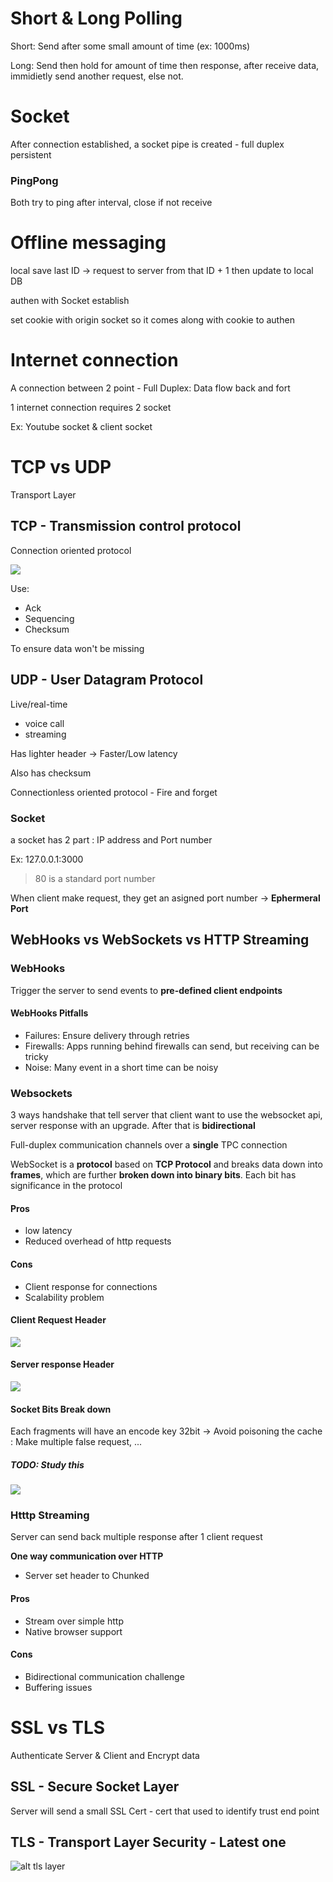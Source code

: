 # Short & Long Polling

Short: Send after some small amount of time (ex: 1000ms)

Long: Send then hold for amount of time then response, after receive data, immidietly send another request, else not.

# Socket

After connection established, a socket pipe is created - full duplex persistent

### PingPong

Both try to ping after interval, close if not receive

# Offline messaging

local save last ID -> request to server from that ID + 1 then update to local DB

authen with Socket establish

set cookie with origin socket so it comes along with cookie to authen

# Internet connection

A connection between 2 point - Full Duplex: Data flow back and fort

1 internet connection requires 2 socket

Ex: Youtube socket & client socket

# TCP vs UDP

Transport Layer

## TCP - Transmission control protocol

Connection oriented protocol

![](./images/TCP.PNG)

Use:

- Ack
- Sequencing
- Checksum

To ensure data won't be missing

## UDP - User Datagram Protocol

Live/real-time

- voice call
- streaming

Has lighter header -> Faster/Low latency

Also has checksum

Connectionless oriented protocol - Fire and forget

### Socket

a socket has 2 part : IP address and Port number

Ex: 127.0.0.1:3000

> 80 is a standard port number

When client make request, they get an asigned port number -> **Ephermeral Port**

## WebHooks vs WebSockets vs HTTP Streaming

### WebHooks

Trigger the server to send events to **pre-defined client endpoints**

#### WebHooks Pitfalls

- Failures: Ensure delivery through retries
- Firewalls: Apps running behind firewalls can send, but receiving can be tricky
- Noise: Many event in a short time can be noisy

### Websockets

3 ways handshake that tell server that client want to use the websocket api, server response with an upgrade. After that is **bidirectional**

Full-duplex communication channels over a **single** TPC connection

WebSocket is a **protocol** based on **TCP Protocol** and breaks data down into **frames**, which are further **broken down into binary bits**. Each bit has significance in the protocol

#### Pros

- low latency
- Reduced overhead of http requests

#### Cons

- Client response for connections
- Scalability problem

#### Client Request Header

![](./images/ClientSocketRequest.PNG)

#### Server response Header

![](./images/ServerResponseHeader.PNG)

#### Socket Bits Break down

Each fragments will have an encode key 32bit
-> Avoid poisoning the cache : Make multiple false request, ...

##### TODO: Study this

![](./images/SocketBits.PNG)

### Htttp Streaming

Server can send back multiple response after 1 client request

**One way communication over HTTP**

- Server set header to Chunked

#### Pros

- Stream over simple http
- Native browser support

#### Cons

- Bidirectional communication challenge
- Buffering issues

# SSL vs TLS

Authenticate Server & Client and Encrypt data

## SSL - Secure Socket Layer

Server will send a small SSL Cert - cert that used to identify trust end point

## TLS - Transport Layer Security - Latest one

![alt tls layer](./images/TLS.PNG)
